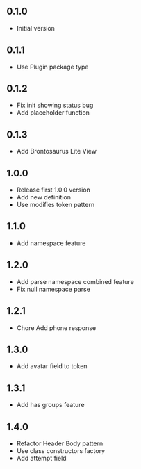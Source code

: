 ## 0.1.0

-   Initial version

## 0.1.1

-   Use Plugin package type

## 0.1.2

-   Fix init showing status bug
-   Add placeholder function

## 0.1.3

-   Add Brontosaurus Lite View

## 1.0.0

-   Release first 1.0.0 version
-   Add new definition
-   Use modifies token pattern

## 1.1.0

-   Add namespace feature

## 1.2.0

-   Add parse namespace combined feature
-   Fix null namespace parse

## 1.2.1

-   Chore Add phone response

## 1.3.0

-   Add avatar field to token

## 1.3.1

-   Add has groups feature

## 1.4.0

-   Refactor Header Body pattern
-   Use class constructors factory
-   Add attempt field
